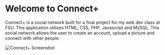 # Welcome to Connect+

Connect+ is a social network built for a final project for my web dev class at FSU. This application utilizes HTML, CSS, PHP, Javascript and MySQL. 
This social network allows the user to create an account, upload a picture and connect with other people.

![Connect+ Screenshot](images/ConnectSocial.png?raw=true "Connect+ Screenshot")
